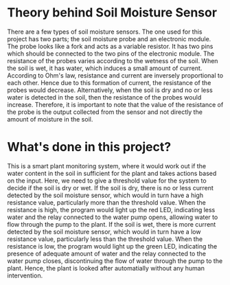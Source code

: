 # Theory behind Soil Moisture Sensor

There are a few types of soil moisture sensors. 
The one used for this project has two parts; the soil moisture probe and an electronic module.
The probe looks like a fork and acts as a variable resistor. 
It has two pins which should be connected to the two pins of the electronic module.
The resistance of the probes varies according to the wetness of the soil.
When the soil is wet, it has water, which induces a small amount of current. 
According to Ohm's law, resistance and current are inversely proportional to each other.
Hence due to this formation of current, the resistance of the probes would decrease.
Alternatively, when the soil is dry and no or less water is detected in the soil, then the resistance of the probes would increase.
Therefore, it is important to note that the value of the resistance of the probe is the output collected from the sensor and not directly the amount of moisture in the soil.

# What's done in this project?

This is a smart plant monitoring system, where it would work out if the water content in the soil in sufficient for the plant and takes actions based on the input. 
Here, we need to give a threshold value for the system to decide if the soil is dry or wet.
If the soil is dry, there is no or less current detected by the soil moisture sensor, which would in turn have a high resistance value, particularly more than the threshold value. When the resistance is high, the program would light up the red LED, indicating less water and the relay connected to the water pump opens, allowing water to flow through the pump to the plant.
If the soil is wet, there is more current detected by the soil moisture sensor, which would in turn have a low resistance value, particularly less than the threshold value. When the resistance is low, the program would light up the green LED, indicating the presence of adequate amount of water and the relay connected to the water pump closes, discontinuing the flow of water through the pump to the plant.
Hence, the plant is looked after automatially without any human intervention.
